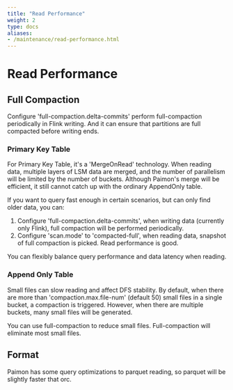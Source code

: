```yaml
---
title: "Read Performance"
weight: 2
type: docs
aliases:
- /maintenance/read-performance.html
---
```

<!--
Licensed to the Apache Software Foundation (ASF) under one
or more contributor license agreements.  See the NOTICE file
distributed with this work for additional information
regarding copyright ownership.  The ASF licenses this file
to you under the Apache License, Version 2.0 (the
"License"); you may not use this file except in compliance
with the License.  You may obtain a copy of the License at

  http://www.apache.org/licenses/LICENSE-2.0

Unless required by applicable law or agreed to in writing,
software distributed under the License is distributed on an
"AS IS" BASIS, WITHOUT WARRANTIES OR CONDITIONS OF ANY
KIND, either express or implied.  See the License for the
specific language governing permissions and limitations
under the License.
-->

# Read Performance

## Full Compaction

Configure 'full-compaction.delta-commits' perform full-compaction periodically in Flink writing.
And it can ensure that partitions are full compacted before writing ends.

### Primary Key Table

For Primary Key Table, it's a 'MergeOnRead' technology. When reading data, multiple layers of LSM data are merged,
and the number of parallelism will be limited by the number of buckets. Although Paimon's merge will be efficient,
it still cannot catch up with the ordinary AppendOnly table.

If you want to query fast enough in certain scenarios, but can only find older data, you can:

1. Configure 'full-compaction.delta-commits', when writing data (currently only Flink), full compaction will be performed periodically.
2. Configure 'scan.mode' to 'compacted-full', when reading data, snapshot of full compaction is picked. Read performance is good.

You can flexibly balance query performance and data latency when reading.

### Append Only Table

Small files can slow reading and affect DFS stability. By default, when there are more than 'compaction.max.file-num'
(default 50) small files in a single bucket, a compaction is triggered. However, when there are multiple buckets, many
small files will be generated.

You can use full-compaction to reduce small files. Full-compaction will eliminate most small files.

## Format

Paimon has some query optimizations to parquet reading, so parquet will be slightly faster that orc.
